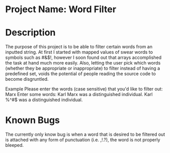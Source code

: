 # Project Name: Word Filter

# Description 
The purpose of this project is to be able to filter certain words from an inputted string. At first I started with mapped values of swear words to symbols such as #&$!, however I soon found out that arrays accomplished the task at hand much more easily. Also, letting the user pick which words (whether they be appropriate or inappropriate) to filter instead of having a predefined set, voids the potential of people reading the source code to become disgruntled. 

Example
    Please enter the words (case sensitive) that you'd like to filter out: Marx
    Enter some words: Karl Marx was a distinguished individual. 
    Karl %^#$ was a distinguished individual. 

# Known Bugs
The currently only know bug is when a word that is desired to be filtered out is attached with any form of punctuation (i.e. ,!.?), the word is not properly bleeped. 
